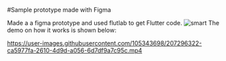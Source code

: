 #Sample prototype made with Figma


Made a a figma prototype and used flutlab to get Flutter code.
![smart](https://user-images.githubusercontent.com/105343698/207294908-d80e0888-08d0-4d40-a717-2817e21974a9.JPG)
The demo on how it works is shown below:



https://user-images.githubusercontent.com/105343698/207296322-ca5977fa-2610-4d9d-a056-6d7df9a7c95c.mp4


